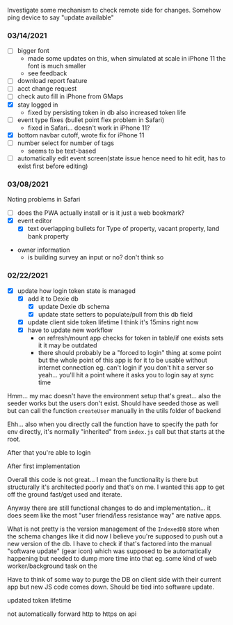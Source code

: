 Investigate some mechanism to check remote side for changes.
Somehow ping device to say "update available"

### 03/14/2021
- [ ] bigger font
  - made some updates on this, when simulated at scale in iPhone 11 the font is much smaller
  - see feedback
- [ ] download report feature
- [ ] acct change request
- [ ] check auto fill in iPhone from GMaps
- [x] stay logged in
  - fixed by persisting token in db also increased token life
- [ ] event type fixes (bullet point flex problem in Safari)
  - fixed in Safari... doesn't work in iPhone 11?
- [x] bottom navbar cutoff, wrote fix for iPhone 11
- [ ] number select for number of tags
  - seems to be text-based
- [ ] automatically edit event screen(state issue hence need to hit edit, has to exist first before editing)

### 03/08/2021
Noting problems in Safari

- [ ] does the PWA actually install or is it just a web bookmark?
- [x] event editor
  - [x] text overlapping bullets for Type of property, vacant property, land bank property
- owner information
  - is building survey an input or no? don't think so

### 02/22/2021
- [x] update how login token state is managed
    - [x] add it to Dexie db
        - [x] update Dexie db schema
        - [x] update state setters to populate/pull from this db field
    - [x] update client side token lifetime I think it's 15mins right now
    - [x] have to update new workflow
        - on refresh/mount app checks for token in table/if one exists sets it
          it may be outdated
        - there should probably be a "forced to login" thing at some point but the whole point of this app
          is for it to be usable without internet connection eg. can't login if you don't hit a server
          so yeah... you'll hit a point where it asks you to login say at sync time

Hmm... my mac doesn't have the environment setup that's great... also the seeder works but the users don't exist.
Should have seeded those as well but can call the function `createUser` manually in the utils folder of backend

Ehh... also when you directly call the function have to specify the path for env directly, it's normally "inherited" from `index.js` call but that starts at the root.

After that you're able to login

After first implementation

Overall this code is not great... I mean the functionality is there but structurally it's architected poorly and that's on me. I wanted this app to get off the ground fast/get used and iterate.

Anyway there are still functional changes to do and implementation... it does seem like the most "user friend/less resistance way" are native apps.

What is not pretty is the version management of the `IndexedDB` store when the schema changes like it did now I believe you're supposed to push out a new version of the db. I have to check if that's factored into the manual "software update" (gear icon) which was supposed to be automatically happening but needed to dump more time into that eg. some kind of web worker/background task on the

Have to think of some way to purge the DB on client side with their current app but new JS code comes down. Should be tied into software update.

updated token lifetime

not automatically forward http to https on api